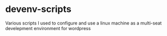 # devenv-scripts

Various scripts I used to configure and use a linux machine as a multi-seat develepment environment for wordpress 
